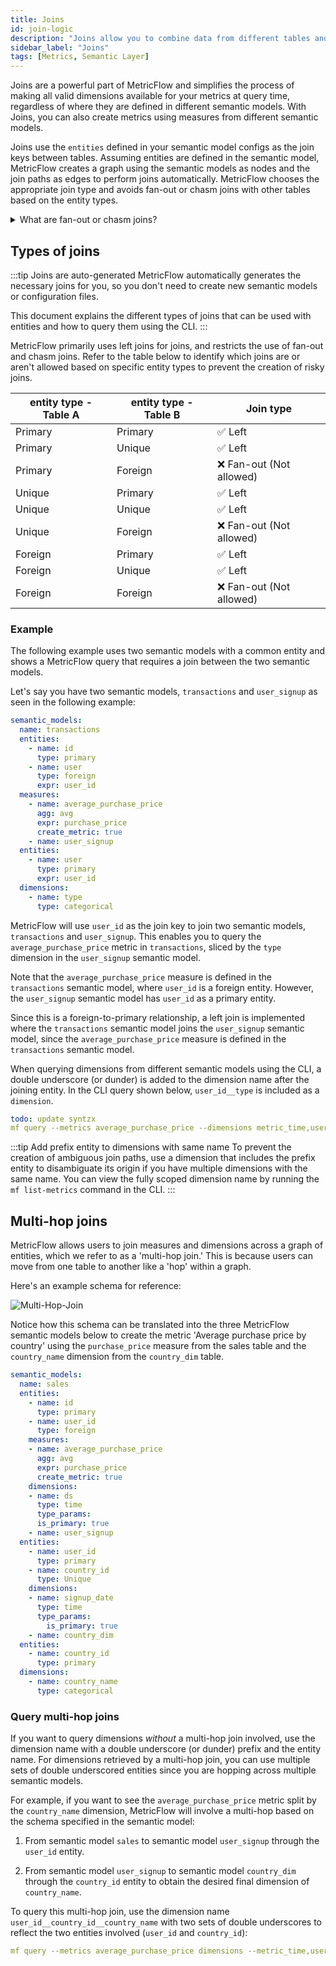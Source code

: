 ```yaml
---
title: Joins
id: join-logic
description: "Joins allow you to combine data from different tables and create new metrics"
sidebar_label: "Joins"
tags: [Metrics, Semantic Layer]
---
```


Joins are a powerful part of MetricFlow and simplifies the process of making all valid dimensions available for your metrics at query time, regardless of where they are defined in different semantic models. With Joins, you can also create metrics using measures from different semantic models.

Joins use the `entities` defined in your semantic model configs as the join keys between tables. Assuming entities are defined in the semantic model, MetricFlow creates a graph using the semantic models as nodes and the join paths as edges to perform joins automatically. MetricFlow chooses the appropriate join type and avoids fan-out or chasm joins with other tables based on the entity types.

<details>
  <summary>What are fan-out or chasm joins?</summary>
  <div>
    <div>&mdash; Fan-out joins are when one row in a table is joined to multiple rows in another table, resulting in more output rows than input rows.<br /><br />
    &mdash; Chasm joins are when two tables have a many-to-many relationship through an intermediate table, and the join results in duplicate or missing data. </div>
  </div>
</details>


## Types of joins

:::tip Joins are auto-generated
MetricFlow automatically generates the necessary joins for you, so you don't need to create new semantic models or configuration files.

This document explains the different types of joins that can be used with entities and how to query them using the CLI.
:::

MetricFlow primarily uses left joins for joins, and restricts the use of fan-out and chasm joins. Refer to the table below to identify which joins are or aren't allowed based on specific entity types to prevent the creation of risky joins.

| entity type - Table A | entity type - Table B | Join type            |
|---------------------------|---------------------------|----------------------|
| Primary                   | Primary                   | ✅ Left                 |
| Primary                   | Unique                    | ✅ Left                 |
| Primary                   | Foreign                   | ❌ Fan-out (Not allowed) |
| Unique                    | Primary                   | ✅ Left                 |
| Unique                    | Unique                    | ✅ Left                 |
| Unique                    | Foreign                   | ❌ Fan-out (Not allowed) |
| Foreign                   | Primary                   | ✅ Left                 |
| Foreign                   | Unique                    | ✅ Left                 |
| Foreign                   | Foreign                   | ❌ Fan-out (Not allowed) |   

### Example

The following example uses two semantic models with a common entity and shows a MetricFlow query that requires a join between the two semantic models. 

Let's say you have two semantic models, `transactions` and `user_signup` as seen in the following example: 

```yaml
semantic_models:
  name: transactions
  entities:
    - name: id
      type: primary
    - name: user
      type: foreign
      expr: user_id
  measures:
    - name: average_purchase_price
      agg: avg
      expr: purchase_price
      create_metric: true
    - name: user_signup
  entities:
    - name: user
      type: primary
      expr: user_id
  dimensions:
    - name: type
      type: categorical
```

MetricFlow will use `user_id` as the join key to join two semantic models, `transactions` and `user_signup`. This enables you to query the `average_purchase_price` metric in `transactions`, sliced by the `type` dimension in the `user_signup` semantic model.

Note that the `average_purchase_price` measure is defined in the `transactions` semantic model, where `user_id` is a foreign entity. However, the `user_signup` semantic model has `user_id` as a primary entity. 

Since this is a foreign-to-primary relationship, a left join is implemented where the `transactions` semantic model joins the `user_signup` semantic model, since the `average_purchase_price` measure is defined in the `transactions` semantic model.

When querying dimensions from different semantic models using the CLI, a double underscore (or dunder) is added to the dimension name after the joining entity. In the CLI query shown below, `user_id__type` is included as a `dimension`.

```yaml 
todo: update syntzx
mf query --metrics average_purchase_price --dimensions metric_time,user_id__type 
```

:::tip Add prefix entity to dimensions with same name 
To prevent the creation of ambiguous join paths, use a dimension that includes the prefix entity to disambiguate its origin if you have multiple dimensions with the same name. You can view the fully scoped dimension name by running the `mf list-metrics` command in the CLI.
:::

## Multi-hop joins

MetricFlow allows users to join measures and dimensions across a graph of entities, which we refer to as a 'multi-hop join.' This is because users can move from one table to another like a 'hop' within a graph.

Here's an example schema for reference:

![Multi-Hop-Join](/img/docs/building-a-dbt-project/multihop-diagram.png)

Notice how this schema can be translated into the three MetricFlow semantic models below to create the metric 'Average purchase price by country' using the `purchase_price` measure from the sales table and the `country_name` dimension from the `country_dim` table.

```yaml
semantic_models:
  name: sales
  entities:
    - name: id
      type: primary
    - name: user_id
      type: foreign
	measures:
    - name: average_purchase_price
      agg: avg
      expr: purchase_price
      create_metric: true
	dimensions:
    - name: ds
      type: time
      type_params:
      is_primary: true
    - name: user_signup
  entities:
    - name: user_id
      type: primary
    - name: country_id
      type: Unique
	dimensions:
    - name: signup_date
      type: time
      type_params:
        is_primary: true
    - name: country_dim
  entities:
    - name: country_id
      type: primary
  dimensions:
    - name: country_name
      type: categorical
```

### Query multi-hop joins

If you want to query dimensions _without_ a multi-hop join involved, use the dimension name with a double underscore (or dunder) prefix and the entity name. For dimensions retrieved by a multi-hop join, you can use multiple sets of double underscored entities since you are hopping across multiple semantic models.

For example, if you want to see the `average_purchase_price` metric split by the `country_name` dimension, MetricFlow will involve a multi-hop based on the schema specified in the semantic model:

1. From semantic model `sales` to semantic model `user_signup` through the `user_id` entity.

2. From semantic model `user_signup` to semantic model `country_dim` through the `country_id` entity to obtain the desired final dimension of `country_name`. 

To query this multi-hop join, use the dimension name `user_id__country_id__country_name` with two sets of double underscores to reflect the two entities involved (`user_id` and `country_id`):

```yaml
mf query --metrics average_purchase_price dimensions --metric_time,user_id__country_id__country_name
```
